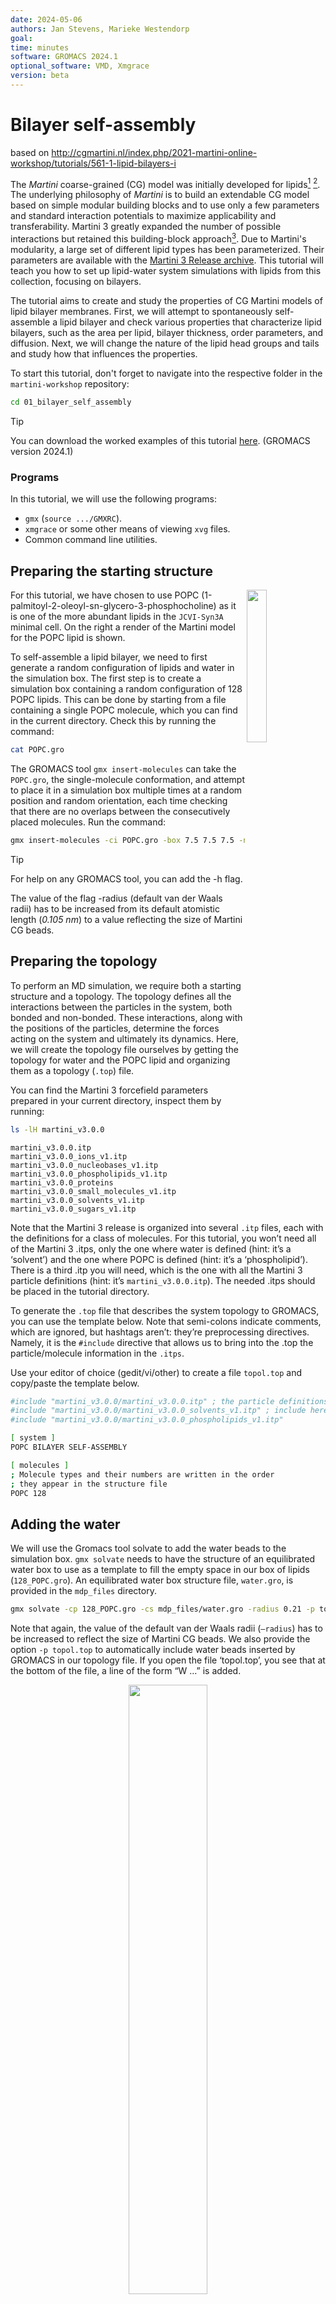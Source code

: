 ```yaml
---
date: 2024-05-06
authors: Jan Stevens, Marieke Westendorp
goal:
time: minutes
software: GROMACS 2024.1
optional_software: VMD, Xmgrace
version: beta
---
```


# Bilayer self-assembly

based on http://cgmartini.nl/index.php/2021-martini-online-workshop/tutorials/561-1-lipid-bilayers-i

The *Martini* coarse-grained (CG) model was initially developed for lipids[^marrink2004] [^marrink2007]. The underlying philosophy of *Martini* is to build an extendable CG model based on simple modular building blocks and to use only a few parameters and standard interaction potentials to maximize applicability and transferability. Martini 3 greatly expanded the number of possible interactions but retained this building-block approach[^souza2021]. Due to Martini's modularity, a large set of different lipid types has been parameterized. Their parameters are available with the [Martini 3 Release archive](../files/martini_v3.0.0). This tutorial will teach you how to set up lipid-water system simulations with lipids from this collection, focusing on bilayers.

The tutorial aims to create and study the properties of CG Martini models of lipid bilayer membranes. First, we will attempt to spontaneously self-assemble a lipid bilayer and check various properties that characterize lipid bilayers, such as the area per lipid, bilayer thickness, order parameters, and diffusion. Next, we will change the nature of the lipid head groups and tails and study how that influences the properties.

To start this tutorial, don't forget to navigate into the respective folder in the `martini-workshop` repository:

```sh
cd 01_bilayer_self_assembly
```

> [!TIP]
> You can download the worked examples of this tutorial [here](...). (GROMACS version 2024.1) 

### Programs

In this tutorial, we will use the following programs:

- `gmx` (`source .../GMXRC`).
- `xmgrace` or some other means of viewing `xvg` files.
- Common command line utilities.

## Preparing the starting structure

<img align="right" width="25%" src="../figures/01_POPC_CG.png">

For this tutorial, we have chosen to use POPC (1-palmitoyl-2-oleoyl-sn-glycero-3-phosphocholine) as it is one of the more abundant lipids in the `JCVI-Syn3A` minimal cell. On the right a render of the Martini model for the POPC lipid is shown.

To self-assemble a lipid bilayer, we need to first generate a random configuration of lipids and water in the simulation box. The first step is to create a simulation box containing a random configuration of 128 POPC lipids. This can be done by starting from a file containing a single POPC molecule, which you can find in the current directory. Check this by running the command:

```sh
cat POPC.gro
```

The GROMACS tool `gmx insert-molecules` can take the `POPC.gro`, the single-molecule conformation, and attempt to place it in a simulation box multiple times at a random position and random orientation, each time checking that there are no overlaps between the consecutively placed molecules. Run the command:

```sh {execute}
gmx insert-molecules -ci POPC.gro -box 7.5 7.5 7.5 -nmol 128 -radius 0.21 -try 500 -o 128_POPC.gro
```
>[!TIP]
> For help on any GROMACS tool, you can add the -h flag.

The value of the flag -radius (default van der Waals radii) has to be increased from its default atomistic length (*0.105 nm*) to a value reflecting the size of Martini CG beads.

## Preparing the topology

To perform an MD simulation, we require both a starting structure and a topology. The topology defines all the interactions between the particles in the system, both bonded and non-bonded. These interactions, along with the positions of the particles, determine the forces acting on the system and ultimately its dynamics. Here, we will create the topology file ourselves by getting the topology for water and the POPC lipid and organizing them as a topology (`.top`) file.

You can find the Martini 3 forcefield parameters prepared in your current directory, inspect them by running:

```sh
ls -lH martini_v3.0.0
```
```text
martini_v3.0.0.itp
martini_v3.0.0_ions_v1.itp
martini_v3.0.0_nucleobases_v1.itp
martini_v3.0.0_phospholipids_v1.itp
martini_v3.0.0_proteins
martini_v3.0.0_small_molecules_v1.itp
martini_v3.0.0_solvents_v1.itp
martini_v3.0.0_sugars_v1.itp
```
Note that the Martini 3 release is organized into several `.itp` files, each with the definitions for a class of molecules. For this tutorial, you won’t need all of the Martini 3 .itps, only the one where water is defined (hint: it’s a ‘solvent’) and the one where POPC is defined (hint: it’s a ‘phospholipid’). There is a third .itp you will need, which is the one with all the Martini 3 particle definitions (hint: it’s `martini_v3.0.0.itp`). The needed .itps should be placed in the tutorial directory.

To generate the `.top` file that describes the system topology to GROMACS, you can use the template below. Note that semi-colons indicate comments, which are ignored, but hashtags aren’t: they’re preprocessing directives. Namely, it is the `#include` directive that allows us to bring into the .top the particle/molecule information in the `.itps`. 

Use your editor of choice (gedit/vi/other) to create a file `topol.top` and copy/paste the template below.

```sh
#include "martini_v3.0.0/martini_v3.0.0.itp" ; the particle definitions should be included first
#include "martini_v3.0.0/martini_v3.0.0_solvents_v1.itp" ; include here the relevant .itps defining the molecules to use
#include "martini_v3.0.0/martini_v3.0.0_phospholipids_v1.itp"

[ system ]
POPC BILAYER SELF-ASSEMBLY

[ molecules ]
; Molecule types and their numbers are written in the order
; they appear in the structure file
POPC 128
```

## Adding the water

We will use the Gromacs tool solvate to add the water beads to the simulation box. `gmx solvate` needs to have the structure of an equilibrated water box to use as a template to fill the empty space in our box of lipids (`128_POPC.gro`). An equilibrated water box structure file, `water.gro`, is provided in the `mdp_files` directory.

```sh {execute}
gmx solvate -cp 128_POPC.gro -cs mdp_files/water.gro -radius 0.21 -p topol.top -o 128_POPC_solvated.gro
```

Note that again, the value of the default van der Waals radii (`—radius`) has to be increased to reflect the size of Martini CG beads. We also provide the option `-p topol.top` to automatically include water beads inserted by GROMACS in our topology file. If you open the file ‘topol.top’, you see that at the bottom of the file, a line of the form “W …” is added.

<div align="center">
<img src="../figures/01_initial_structure.png" width="50%"/>
</div>

<center>
*__Figure 1 Starting structure__:  Snapshot of the system before the simulation.*
</center>

## A short energy minimization

Now that we have generated the initial structure for our simulation, we need to perform a brief energy minimization of the solvated system. This will help eliminate any high forces between beads that may have been placed too closely together. The settings file `em.mdp` is provided in the `mdp_files` directory. Feel free to inspect the settings file and afterward run the energy minimization:

```sh {execute}
mkdir -p em
gmx grompp -f mdp_files/em.mdp -c 128_POPC_solvated.gro -p topol.top -o em/em.tpr
gmx mdrun -v -s em/em.tpr -c em/em.gro
```

## Running the MD simulation

Now you are ready to run the self-assembly MD simulation using the `md.mdp` settings file and the energy-minimized structure. A short simulation of *50* ns, or *2.5* million simulation steps at *20* fs per step, should suffice to observe the self-assembly:

```sh {execute}
gmx grompp -f mdp_files/md.mdp -c minimized.gro -p topol.top -o md.tpr
gmx mdrun -v -s md.tpr -x md.xtc -c md.gro
```

This might take approximately *10* minutes on a single CPU but by default gmx mdrun will use all available CPUs on your machine. The `-v` option shows an estimate of the time to completion. See `gmx mdrun`’s help, `-h`, for instructions on how to tune the numbers of parallel threads used for the simulation. You may want to check the progress of the simulation to see whether the bilayer has already formed before the end of the simulation.

<div align="center">
<img src="../figures/01_bilayer.png" width="50%"/>
</div>

<center>
*__Figure 2: Self-assembled lipid bilayer__ Snapshot of the simulation after a short MD simulation.*
</center>

## Visualization

You may want to check the progress of the simulation to see whether the bilayer has already formed before the end of the simulation. The easiest way to do this is to use [VMD](https://www.ks.uiuc.edu/Research/vmd/) (Visual Molecular Dynamics):

```sh 
vmd em/em.gro md/md.xtc -e ../files/viz.vmd
```

Here, we use the option `-e ../files/viz.vmd`, which loads in default representations for the Martini molecules in this workshop.

> [!WARNING]
> If you are already using a `.vmdrc` file, it might interfere with the visualizations in this tutorial. 

You will notice that the default visualization is not optimal. VMD suffers from the fact that Martini bonds are usually not drawn because they are much longer than the default atomistic bond lengths, which VMD expects. One way to circumvent this problem is by using a plugin script `cg_bonds-v5.tcl` that takes the GROMACS topology file and adds the Martini bonds defined in the topology. 

To use this plugin, we must first make our topology files understandable for *cg_bonds*. This workshop will use `viz_top_writer.py,` to automate the *cleaning* of the topology files. This tool is provided in the `../files` directory, but you normally want to download it from [here](https://github.com/csbrasnett/martini_vis). In the vmd console run:

```tcl
../files/vis_top_writer.py -p topol.top
```

If successful, a file named `vis.top` is created in your current directory with necessary adjustments. Now that we have our visualization topology, we can run *cg_bonds* inside the vmd terminal. The script is again provided in the `../files` directory, but you would normally want to download it from [here](http://cgmartini.nl/index.php/tools2/visualization). Now you can create the CG bonds in VMD by running:

```tcl
source ../files/cg_bonds-v5.tcl

cg_bonds -top vis.top
```
If all the steps went well, you're VMD window, should look similar to *Figure 2*.


## Bilayer equilibrium run and analysis

Before we continue, please check if your bilayer was formed in a plane other than the xy-plane, make sure to rotate the system so that it will. For this step you can use:
```sh
gmx editconf -f md/md.gro -rotate 90 0 0 -o md/md.gro
```

In case you did not get a bilayer at all, please extend your previous simulation or continue with the bilayer from the [worked examples](...).

The spontaneous assembly simulation was done using isotropic pressure coupling. The bilayer may have formed but is probably under tension because of the isotropic pressure coupling. Therefore, we first need to run a simulation in which the area of the bilayer can reach a proper equilibrium value. This requires that we use independent pressure coupling in the plane and perpendicular to the plane. Set up a simulation for another 50 ns at zero surface tension (we switch to semi-isotropic pressure coupling; if the pressure is the same in the plane and perpendicular to the plane, the bilayer will be at zero surface tension).

```sh {execute}
gmx grompp -f mdp_files/eq.mdp -c md/md.gro -p topol.top -o eq/eq.tpr
gmx mdrun -v -s eq.tpr -x eq.xtc -c md/md.gro
```

<details>
<summary> <strong> Good practices in membrane simulations </strong> </summary>


>To properly sample in an isothermal-isobaric ensemble, you should at this point switch to the Parrinello-Rahman barostat (12 ps is a typical tau-p value to use with it). The Parrinello-Rahman barostat is less robust than the Berendsen one, and may diverge (crash) if the system is far from equilibrium. As such, is usually used only on production runs, whereas Berendsen is used 
in preparation ones.

>Because of potentially poor heat transfer across the membrane-water interface, it is recommended that the solvent and the membrane groups of particles each be coupled to their own thermostat, to prevent unequal heat accumulation. You can set that in your .mdp using the tc-grps option.

>Buildup in numerical precision error may cause the system to gain overall momentum. This is undesirable because such translation will be interpreted as temperature by the thermostat, and result in an excessively cooled system. Such center-of mass motion (COMM) is corrected using comm-mode = linear. When membranes are involved, it is also possible (even in the absence of precision errors, or when controlling for COMM) that the membrane phase gains momentum relative to the water phase. In this case, the COMM should be corrected for each phase separately, using the comm-grps option. In some applications, it may be needed to further correct for the COMM of each leaflet separately.

</details>

### Bilayer thickness

As a first analysis we measure the overall bilayer thickness, using `gmx density`. You can get the density for a number of different functional groups in the lipid (e.g., phosphate and ammonium headgroup beads, carbon tail beads, etc) by feeding an appropriate index-file to `gmx density`. You can estimate the bilayer thickness from the distance between the headgroup peaks in the density profile.

```sh
gmx make_ndx -f eq/eq.gro

    > a P* [press Enter]

    > q [press Enter]
```


```sh
gmx density -f eq/eq.xtc -s eq/eq.tpr -b 15000 -n index.ndx -o p-density.xvg

    > 4 [press Enter]
```

Now you can open the `.xvg` file with Xmgrace:

```sh
xmgrace p-density.xvg 
```

A more appropriate way to compare to experimental measurements is to calculate the electron density profile. The gmx density tool also provides this option. However, you need to supply the program with a data file containing the number of electrons associated with each bead (option -ei electrons.dat). The format is described in the gromacs manual and not part of this tutorial.

Compare your results to those from small-angle neutron scattering experiments[4]:

- Thickness = *4.98 ± 0.15 nm*

- Area per lipid = *0.65 ± 0.05 nm^2*

### Lateral diffusion

To conclude calculate the lateral diffusion of the lipids in the membrane. Note that before calculating the lateral diffusion, you have to remove the jumps over the box boundaries with `gmx trjconv -pbc nojump`. Then, calculate the lateral diffusion using `gmx msd`. Take care to remove the overall center of mass motion (`-rmcomm`), and to fit the line only to the linear regime of the mean-square-displacement curve (`-beginfit` and `-endfit` options). To get the lateral diffusion, choose the `-lateral z` option.

```sh
gmx trjconv -f eq/eq.xtc -s eq/eq.tpr -pbc nojump -o eq/nojump.xtc

gmx msd -f eq/nojump.xtc -s eq/eq.tpr -rmcomm -lateral z -b 15000
```

Now you can open the `.xvg` file with Xmgrace:

```
xmgrace msd.xvg
```

In comparing the diffusion coefficient obtained from a Martini simulation to a measured one, one can expect a faster diffusion at the CG level due to the smoothened free energy landscape (note, however, that the use of a defined conversion factor is no longer recommended, as it can vary significantly depending on the molecule in question). Also note that the tool averages over all lipids to produce the MSD curve. It is probably much better to analyze the motion of each lipid individually and remove center-of-mass motion per leaflet.

## References
[^marrink2004]: Marrink, S. J., De Vries, A. H., and Mark, A. E. (2004) Coarse grained model for semiquantitative lipid simulations. J. Phys. Chem. B 108, 750–760. DOI:10.1021/jp036508g
[^marrink2007]: Marrink, S. J., Risselada, H. J., Yefimov, S., Tieleman, D. P., and De Vries, A. H. (2007) The MARTINI force field: coarse grained model for biomolecular simulations. J. Phys. Chem. B 111, 7812–7824. DOI:10.1021/jp071097f
[^souza2021]: Souza, P.C.T., Alessandri, R., Barnoud, J. et al. Martini 3: a general purpose force field for coarse-grained molecular dynamics. Nat Methods 18, 382–388 (2021). https://doi.org/10.1038/s41592-021-01098-3
